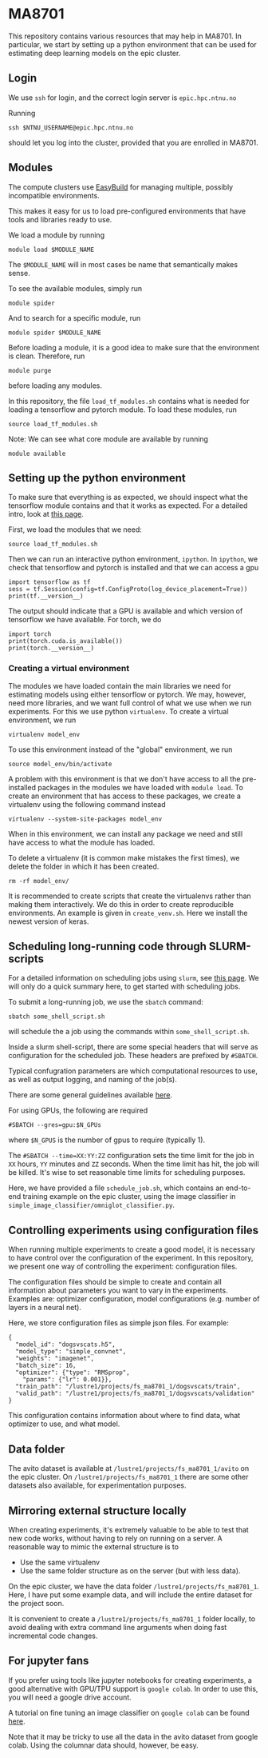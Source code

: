 # MA8701

This repository contains various resources that may help in MA8701.
In particular, we start by setting up a python environment that
can be used for estimating deep learning models on the epic cluster.

## Login

We use `ssh` for login, and the correct login server is `epic.hpc.ntnu.no`

Running

```
ssh $NTNU_USERNAME@epic.hpc.ntnu.no
```

should let you log into the cluster, provided that you are enrolled
in MA8701.

## Modules

The compute clusters use [EasyBuild](https://github.com/easybuilders/easybuild)
for managing multiple, possibly incompatible environments.

This makes it easy for us to load pre-configured environments that have
tools and libraries ready to use.

We load a module by running
```
module load $MODULE_NAME
```

The `$MODULE_NAME` will in most cases be name that semantically makes sense.

To see the available modules, simply run
```
module spider
```

And to search for a specific module, run
```
module spider $MODULE_NAME
```

Before loading a module, it is a good idea to make sure that the environment
is clean. Therefore, run
```
module purge
```
before loading any modules.


In this repository, the file `load_tf_modules.sh` contains what is needed
for loading a tensorflow and pytorch module. To load these modules, run
```
source load_tf_modules.sh
```

Note: We can see what core module are available by running
```
module available
```

## Setting up the python environment

To make sure that everything is as expected, we should inspect what the
tensorflow module contains and that it works as expected. For a detailed
intro, look at [this page](https://docs.python-guide.org/dev/virtualenvs/).

First, we load the modules that we need:
```
source load_tf_modules.sh
```

Then we can run an interactive python environment, `ipython`.
In `ipython`, we check that tensorflow and pytorch is installed
and that we can access a gpu
```
import tensorflow as tf
sess = tf.Session(config=tf.ConfigProto(log_device_placement=True))
print(tf.__version__)
```
The output should indicate that a GPU is available and which version
of tensorflow we have available.
For torch, we do
```
import torch
print(torch.cuda.is_available())
print(torch.__version__)
```

### Creating a virtual environment
The modules we have loaded contain the main libraries we need
for estimating models using either tensorflow or pytorch. We
may, however, need more libraries, and we want full control
of what we use when we run experiments. For this we use python
`virtualenv`. To create a virtual environment, we run
```
virtualenv model_env
```
To use this environment instead of the "global" environment,
we run
```
source model_env/bin/activate
```
A problem with this environment is that we don't have access
to all the pre-installed packages in the modules we have
loaded with `module load`. To create an environment that
has access to these packages, we create a virtualenv using
the following command instead
```
virtualenv --system-site-packages model_env
```
When in this environment, we can install any package we need
and still have access to what the module has loaded.

To delete a virtualenv (it is common make mistakes the first times),
we delete the folder in which it has been created.
```
rm -rf model_env/
```
It is recommended to create scripts that create the virtualenvs
rather than making them interactively. We do this in order to
create reproducible environments. An example is given in
`create_venv.sh`. Here we install the newest version of keras.

## Scheduling long-running code through SLURM-scripts

For a detailed information on scheduling jobs using `slurm`, see
[this page](https://slurm.schedmd.com/). We will only do a quick
summary here, to get started with scheduling jobs.

To submit a long-running job, we use the `sbatch` command:
```
sbatch some_shell_script.sh
```
will schedule the a job using the commands within `some_shell_script.sh`.

Inside a slurm shell-script, there are some special headers that will
serve as configuration for the scheduled job. These headers are
prefixed by `#SBATCH`.

Typical confugration parameters are which computational resources
to use, as well as output logging, and naming of the job(s).

There are some general guidelines available [here](https://www.hpc.ntnu.no/display/hpc/Getting+Started+on+Idun).

For using GPUs, the following are required
```
#SBATCH --gres=gpu:$N_GPUs
```
where `$N_GPUS` is the number of gpus to require (typically 1).

The `#SBATCH --time=XX:YY:ZZ` configuration sets the time limit for the job in
`XX` hours, `YY` minutes and `ZZ` seconds. When the time limit has hit,
the job will be killed. It's wise to set reasonable time limits for scheduling
purposes.

Here, we have provided a file `schedule_job.sh`, which contains an end-to-end
training example on the epic cluster, using the image classifier in
`simple_image_classifier/omniglot_classifier.py`.

## Controlling experiments using configuration files

When running multiple experiments to create a good model, it is necessary
to have control over the configuration of the experiment. In this repository,
we present one way of controlling the experiment: configuration files.

The configuration files should be simple to create and contain all
information about parameters you want to vary in the experiments.
Examples are: optimizer configuration, model configurations (e.g.
number of layers in a neural net).

Here, we store configuration files as simple json files. For example:
```
{
  "model_id": "dogsvscats.h5",
  "model_type": "simple_convnet",
  "weights": "imagenet",
  "batch_size": 16,
  "optimizer": {"type": "RMSprop",
    "params": {"lr": 0.001}},
  "train_path": "/lustre1/projects/fs_ma8701_1/dogsvscats/train",
  "valid_path": "/lustre1/projects/fs_ma8701_1/dogsvscats/validation"
}
```
This configuration contains information about where to find data,
what optimizer to use, and what model.


## Data folder

The avito dataset is available at `/lustre1/projects/fs_ma8701_1/avito` on
the epic cluster. On `/lustre1/projects/fs_ma8701_1` there are some other
datasets also available, for experimentation purposes.


## Mirroring external structure locally

When creating experiments, it's extremely valuable to be able to test that new
code works, without having to rely on running on a server. A reasonable way
to mimic the external structure is to
 * Use the same virtualenv
 * Use the same folder structure as on the server (but with less data).

On the epic cluster, we have the data folder `/lustre1/projects/fs_ma8701_1`.
Here, I have put some example data, and will include the entire dataset for
the project soon.

It is convenient to create a `/lustre1/projects/fs_ma8701_1` folder locally,
to avoid dealing with extra command line arguments when doing fast incremental
code changes.


## For jupyter fans

If you prefer using tools like jupyter notebooks for creating experiments,
a good alternative with GPU/TPU support is `google colab`. In order to use
this, you will need a google drive account.

A tutorial on fine tuning an image classifier on `google colab` can be found
[here](https://colab.research.google.com/github/Hvass-Labs/TensorFlow-Tutorials/blob/master/10_Fine-Tuning.ipynb).

Note that it may be tricky to use all the data in the avito dataset from google colab.
Using the columnar data should, however, be easy.
